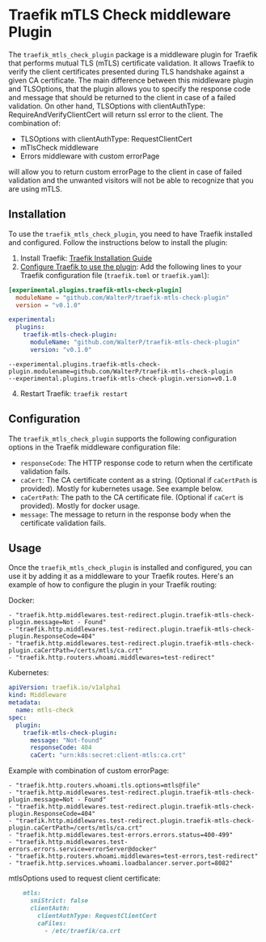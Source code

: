 # Traefik mTLS Check middleware Plugin




The `traefik_mtls_check_plugin` package is a middleware plugin for Traefik that performs mutual TLS (mTLS) certificate validation. It allows Traefik to verify the client certificates presented during TLS handshake against a given CA certificate. The main difference between this middleware plugin and TLSOptions, that the plugin allows you to specify the response code and message that should be returned to the client in case of a failed validation.
On other hand, TLSOptions with clientAuthType: RequireAndVerifyClientCert will return ssl error to the client.
The combination of:
- TLSOptions with clientAuthType: RequestClientCert
- mTlsCheck middleware
- Errors middleware with custom errorPage

will allow you to return custom errorPage to the client in case of failed validation and the unwanted visitors will not be able to recognize that you are using mTLS.

## Installation

To use the `traefik_mtls_check_plugin`, you need to have Traefik installed and configured. Follow the instructions below to install the plugin:

1. Install Traefik: [Traefik Installation Guide](https://doc.traefik.io/traefik/getting-started/install-traefik/)
2. [Configure Traefik to use the plugin](https://plugins.traefik.io/install): Add the following lines to your Traefik configuration file (`traefik.toml` or `traefik.yaml`):


```toml
[experimental.plugins.traefik-mtls-check-plugin]
  moduleName = "github.com/WalterP/traefik-mtls-check-plugin"
  version = "v0.1.0"
```

```yaml
experimental:
  plugins:
    traefik-mtls-check-plugin:
      moduleName: "github.com/WalterP/traefik-mtls-check-plugin"
      version: "v0.1.0"
```

```cli
--experimental.plugins.traefik-mtls-check-plugin.modulename=github.com/WalterP/traefik-mtls-check-plugin
--experimental.plugins.traefik-mtls-check-plugin.version=v0.1.0
```

4. Restart Traefik: `traefik restart`

## Configuration

The `traefik_mtls_check_plugin` supports the following configuration options in the Traefik middleware configuration file:


- `responseCode`: The HTTP response code to return when the certificate validation fails.
- `caCert`: The CA certificate content as a string. (Optional if `caCertPath` is provided). Mostly for kubernetes usage. See example below.
- `caCertPath`: The path to the CA certificate file. (Optional if `caCert` is provided). Mostly for docker usage.
- `message`: The message to return in the response body when the certificate validation fails.

## Usage

Once the `traefik_mtls_check_plugin` is installed and configured, you can use it by adding it as a middleware to your Traefik routes. Here's an example of how to configure the plugin in your Traefik routing:


Docker:

```labels
- "traefik.http.middlewares.test-redirect.plugin.traefik-mtls-check-plugin.message=Not - Found"
- "traefik.http.middlewares.test-redirect.plugin.traefik-mtls-check-plugin.ResponseCode=404"
- "traefik.http.middlewares.test-redirect.plugin.traefik-mtls-check-plugin.caCertPath=/certs/mtls/ca.crt"
- "traefik.http.routers.whoami.middlewares=test-redirect"

```

Kubernetes:

```yaml
apiVersion: traefik.io/v1alpha1
kind: Middleware
metadata:
  name: mtls-check
spec:
  plugin:
    traefik-mtls-check-plugin:
      message: "Not-found"
      responseCode: 404
      caCert: "urn:k8s:secret:client-mtls:ca.crt"
```

Example with combination of custom errorPage:

```dockerlabels
- "traefik.http.routers.whoami.tls.options=mtls@file"
- "traefik.http.middlewares.test-redirect.plugin.traefik-mtls-check-plugin.message=Not - Found"
- "traefik.http.middlewares.test-redirect.plugin.traefik-mtls-check-plugin.ResponseCode=404"
- "traefik.http.middlewares.test-redirect.plugin.traefik-mtls-check-plugin.caCertPath=/certs/mtls/ca.crt"
- "traefik.http.middlewares.test-errors.errors.status=400-499"
- "traefik.http.middlewares.test-errors.errors.service=errorServer@docker"
- "traefik.http.routers.whoami.middlewares=test-errors,test-redirect"
- "traefik.http.services.whoami.loadbalancer.server.port=8082"
```

mtlsOptions used to request client certificate:
```markdown
    mtls:
      sniStrict: false
      clientAuth:
        clientAuthType: RequestClientCert
        caFiles:
          - /etc/traefik/ca.crt
```
